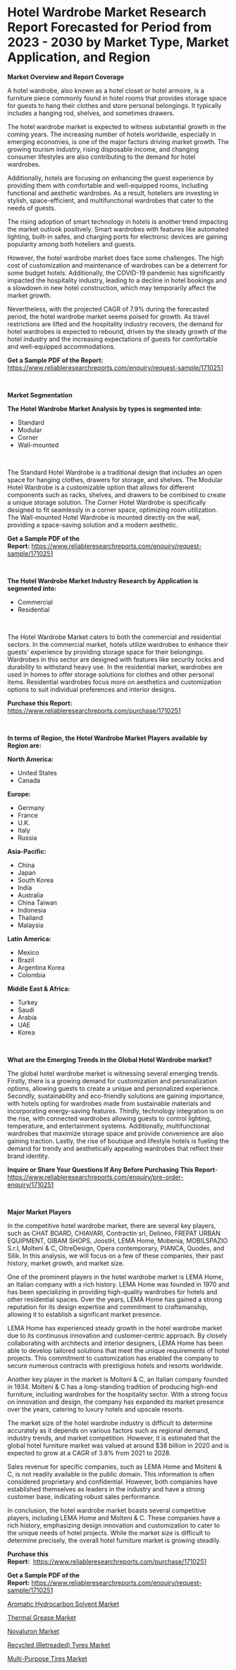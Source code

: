 <p><h1>Hotel Wardrobe Market Research Report Forecasted for Period from 2023 -  2030 by Market Type, Market Application, and Region</h1></p><p><strong>Market Overview and Report Coverage</strong></p>
<p><p>A hotel wardrobe, also known as a hotel closet or hotel armoire, is a furniture piece commonly found in hotel rooms that provides storage space for guests to hang their clothes and store personal belongings. It typically includes a hanging rod, shelves, and sometimes drawers.</p><p>The hotel wardrobe market is expected to witness substantial growth in the coming years. The increasing number of hotels worldwide, especially in emerging economies, is one of the major factors driving market growth. The growing tourism industry, rising disposable income, and changing consumer lifestyles are also contributing to the demand for hotel wardrobes.</p><p>Additionally, hotels are focusing on enhancing the guest experience by providing them with comfortable and well-equipped rooms, including functional and aesthetic wardrobes. As a result, hoteliers are investing in stylish, space-efficient, and multifunctional wardrobes that cater to the needs of guests.</p><p>The rising adoption of smart technology in hotels is another trend impacting the market outlook positively. Smart wardrobes with features like automated lighting, built-in safes, and charging ports for electronic devices are gaining popularity among both hoteliers and guests.</p><p>However, the hotel wardrobe market does face some challenges. The high cost of customization and maintenance of wardrobes can be a deterrent for some budget hotels. Additionally, the COVID-19 pandemic has significantly impacted the hospitality industry, leading to a decline in hotel bookings and a slowdown in new hotel construction, which may temporarily affect the market growth.</p><p>Nevertheless, with the projected CAGR of 7.9% during the forecasted period, the hotel wardrobe market seems poised for growth. As travel restrictions are lifted and the hospitality industry recovers, the demand for hotel wardrobes is expected to rebound, driven by the steady growth of the hotel industry and the increasing expectations of guests for comfortable and well-equipped accommodations.</p></p>
<p><strong>Get a Sample PDF of the Report:</strong> <a href="https://www.reliableresearchreports.com/enquiry/request-sample/1710251">https://www.reliableresearchreports.com/enquiry/request-sample/1710251</a></p>
<p>&nbsp;</p>
<p><strong>Market Segmentation</strong></p>
<p><strong>The Hotel Wardrobe Market Analysis by types is segmented into:</strong></p>
<p><ul><li>Standard</li><li>Modular</li><li>Corner</li><li>Wall-mounted</li></ul></p>
<p>&nbsp;</p>
<p><p>The Standard Hotel Wardrobe is a traditional design that includes an open space for hanging clothes, drawers for storage, and shelves. The Modular Hotel Wardrobe is a customizable option that allows for different components such as racks, shelves, and drawers to be combined to create a unique storage solution. The Corner Hotel Wardrobe is specifically designed to fit seamlessly in a corner space, optimizing room utilization. The Wall-mounted Hotel Wardrobe is mounted directly on the wall, providing a space-saving solution and a modern aesthetic.</p></p>
<p><strong>Get a Sample PDF of the Report:</strong>&nbsp;<a href="https://www.reliableresearchreports.com/enquiry/request-sample/1710251">https://www.reliableresearchreports.com/enquiry/request-sample/1710251</a></p>
<p>&nbsp;</p>
<p><strong>The Hotel Wardrobe Market Industry Research by Application is segmented into:</strong></p>
<p><ul><li>Commercial</li><li>Residential</li></ul></p>
<p>&nbsp;</p>
<p><p>The Hotel Wardrobe Market caters to both the commercial and residential sectors. In the commercial market, hotels utilize wardrobes to enhance their guests' experience by providing storage space for their belongings. Wardrobes in this sector are designed with features like security locks and durability to withstand heavy use. In the residential market, wardrobes are used in homes to offer storage solutions for clothes and other personal items. Residential wardrobes focus more on aesthetics and customization options to suit individual preferences and interior designs.</p></p>
<p><strong>Purchase this Report:</strong>&nbsp; <a href="https://www.reliableresearchreports.com/purchase/1710251">https://www.reliableresearchreports.com/purchase/1710251</a></p>
<p>&nbsp;</p>
<p><strong>In terms of Region, the Hotel Wardrobe Market Players available by Region are:</strong></p>
<p>
    <p> <strong> North America: </strong>
        <ul>
            <li>United States</li>
            <li>Canada</li>
        </ul>
        </p> 
    <p> <strong> Europe: </strong>
        <ul>
            <li>Germany</li>
            <li>France</li>
            <li>U.K.</li>
            <li>Italy</li>
            <li>Russia</li>
        </ul>
        </p> 
    <p> <strong> Asia-Pacific: </strong>
        <ul>
            <li>China</li>
            <li>Japan</li>
            <li>South Korea</li>
            <li>India</li>
            <li>Australia</li>
            <li>China Taiwan</li>
            <li>Indonesia</li>
            <li>Thailand</li>
            <li>Malaysia</li>
        </ul>
        </p> 
    <p> <strong> Latin America: </strong>
        <ul>
            <li>Mexico</li>
            <li>Brazil</li>
            <li>Argentina Korea</li>
            <li>Colombia</li>
        </ul>
        </p> 
    <p> <strong> Middle East & Africa: </strong>
        <ul>
            <li>Turkey</li>
            <li>Saudi</li>
            <li>Arabia</li>
            <li>UAE</li>
            <li>Korea</li>
        </ul>
    </p>
    </p>
<p>&nbsp;</p>
<p><strong>What are the Emerging Trends in the Global Hotel Wardrobe market?</strong></p>
<p><p>The global hotel wardrobe market is witnessing several emerging trends. Firstly, there is a growing demand for customization and personalization options, allowing guests to create a unique and personalized experience. Secondly, sustainability and eco-friendly solutions are gaining importance, with hotels opting for wardrobes made from sustainable materials and incorporating energy-saving features. Thirdly, technology integration is on the rise, with connected wardrobes allowing guests to control lighting, temperature, and entertainment systems. Additionally, multifunctional wardrobes that maximize storage space and provide convenience are also gaining traction. Lastly, the rise of boutique and lifestyle hotels is fueling the demand for trendy and aesthetically appealing wardrobes that reflect their brand identity.</p></p>
<p><strong>Inquire or Share Your Questions If Any Before Purchasing This Report</strong>- <a href="https://www.reliableresearchreports.com/enquiry/pre-order-enquiry/1710251">https://www.reliableresearchreports.com/enquiry/pre-order-enquiry/1710251</a></p>
<p>&nbsp;</p>
<p><strong>Major Market Players</strong></p>
<p><p>In the competitive hotel wardrobe market, there are several key players, such as CHAT BOARD, CHIAVARI, Contractin srl, Delineo, FREPAT URBAN EQUIPMENT, GIBAM SHOPS, JoostH, LEMA Home, Mobenia, MOBILSPAZIO S.r.l, Molteni & C, OltreDesign, Opera contemporary, PIANCA, Quodes, and Silik. In this analysis, we will focus on a few of these companies, their past history, market growth, and market size.</p><p>One of the prominent players in the hotel wardrobe market is LEMA Home, an Italian company with a rich history. LEMA Home was founded in 1970 and has been specializing in providing high-quality wardrobes for hotels and other residential spaces. Over the years, LEMA Home has gained a strong reputation for its design expertise and commitment to craftsmanship, allowing it to establish a significant market presence.</p><p>LEMA Home has experienced steady growth in the hotel wardrobe market due to its continuous innovation and customer-centric approach. By closely collaborating with architects and interior designers, LEMA Home has been able to develop tailored solutions that meet the unique requirements of hotel projects. This commitment to customization has enabled the company to secure numerous contracts with prestigious hotels and resorts worldwide.</p><p>Another key player in the market is Molteni & C, an Italian company founded in 1934. Molteni & C has a long-standing tradition of producing high-end furniture, including wardrobes for the hospitality sector. With a strong focus on innovation and design, the company has expanded its market presence over the years, catering to luxury hotels and upscale resorts.</p><p>The market size of the hotel wardrobe industry is difficult to determine accurately as it depends on various factors such as regional demand, industry trends, and market competition. However, it is estimated that the global hotel furniture market was valued at around $38 billion in 2020 and is expected to grow at a CAGR of 3.8% from 2021 to 2028.</p><p>Sales revenue for specific companies, such as LEMA Home and Molteni & C, is not readily available in the public domain. This information is often considered proprietary and confidential. However, both companies have established themselves as leaders in the industry and have a strong customer base, indicating robust sales performance.</p><p>In conclusion, the hotel wardrobe market boasts several competitive players, including LEMA Home and Molteni & C. These companies have a rich history, emphasizing design innovation and customization to cater to the unique needs of hotel projects. While the market size is difficult to determine precisely, the overall hotel furniture market is growing steadily.</p></p>
<p><strong>Purchase this Report:</strong>&nbsp;&nbsp;<a href="https://www.reliableresearchreports.com/purchase/1710251">https://www.reliableresearchreports.com/purchase/1710251</a></p>
<p></p>
<p><strong>Get a Sample PDF of the Report:</strong>&nbsp;<a href="https://www.reliableresearchreports.com/enquiry/request-sample/1710251">https://www.reliableresearchreports.com/enquiry/request-sample/1710251</a></p>
<p><p><a href="https://www.linkedin.com/pulse/aromatic-hydrocarbon-solvent-market-research-report-unlocks-v0a5c/">Aromatic Hydrocarbon Solvent Market</a></p><p><a href="https://www.linkedin.com/pulse/thermal-grease-market-research-report-provides-thorough-p3ltc/">Thermal Grease Market</a></p><p><a href="https://www.linkedin.com/pulse/novaluron-market-insights-players-forecast-till-2030-alter-market-iuroc/">Novaluron Market</a></p><p><a href="https://medium.com/@joelstrosin1928/recycled-retreaded-tyres-market-report-reveals-the-latest-trends-and-growth-opportunities-of-this-996d65cd7a2d">Recycled (Retreaded) Tyres Market</a></p><p><a href="https://medium.com/@ursulastark1/analyzing-multi-purpose-tires-market-global-industry-perspective-and-forecast-2023-to-2030-f421c1da755c">Multi-Purpose Tires Market</a></p></p>